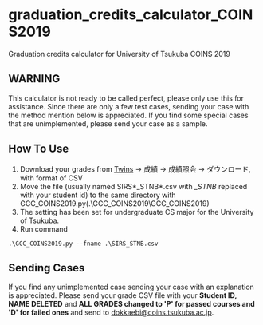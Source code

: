 # graduation_credits_calculator_COINS2019
 Graduation credits calculator for University of Tsukuba COINS 2019
 
## WARNING
This calculator is not ready to be called perfect, please only use this for assistance.
Since there are only a few test cases, sending your case with the method mention below is appreciated. If you find some special cases that are unimplemented, please send your case as a sample.
 
## How To Use
 1. Download your grades from [Twins](https://twins.tsukuba.ac.jp/) -> 成績 -> 成績照会 -> ダウンロード, with format of CSV
 2. Move the file (usually named SIRS*_STNB*.csv with *_STNB* replaced with your student id) to the same directory with GCC_COINS2019.py(.\GCC_COINS2019\GCC_COINS2019)
 3. The setting has been set for undergraduate CS major for the University of Tsukuba.
 4. Run command
 ```
 .\GCC_COINS2019.py --fname .\SIRS_STNB.csv
 ```
 
 ## Sending Cases
 If you find any unimplemented case sending your case with an explanation is appreciated.
 Please send your grade CSV file with your **Student ID, NAME DELETED** and **ALL GRADES changed to 'P' for passed courses and 'D' for failed ones** and send to dokkaebi@coins.tsukuba.ac.jp.